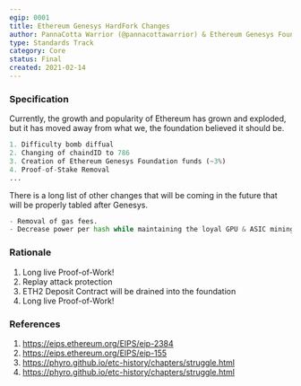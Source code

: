 ```yaml
---
egip: 0001
title: Ethereum Genesys HardFork Changes
author: PannaCotta Warrior (@pannacottawarrior) & Ethereum Genesys Foundation
type: Standards Track
category: Core
status: Final
created: 2021-02-14
---
```


### Specification

Currently, the growth and popularity of Ethereum has grown and exploded, but it has moved away from what we, the foundation believed it should be.

``` python
1. Difficulty bomb diffual
2. Changing of chaindID to 786
3. Creation of Ethereum Genesys Foundation funds (~3%)
4. Proof-of-Stake Removal
...
```

There is a long list of other changes that will be coming in the future that will be properly tabled after Genesys.

``` python
- Removal of gas fees.
- Decrease power per hash while maintaining the loyal GPU & ASIC mining community.
```
### Rationale

1. Long live Proof-of-Work!
2. Replay attack protection
3. ETH2 Deposit Contract will be drained into the foundation
4. Long live Proof-of-Work!

### References

1. https://eips.ethereum.org/EIPS/eip-2384 
2. https://eips.ethereum.org/EIPS/eip-155
3. https://phyro.github.io/etc-history/chapters/struggle.html
4. https://phyro.github.io/etc-history/chapters/struggle.html

